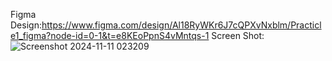 Figma Design:https://www.figma.com/design/Al18RyWKr6J7cQPXvNxblm/Practicle1_figma?node-id=0-1&t=e8KEoPpnS4vMntqs-1
Screen Shot:![Screenshot 2024-11-11 023209](https://github.com/user-attachments/assets/eee1ec3a-28b1-4ce7-b49f-bf643b5a3a6b)
